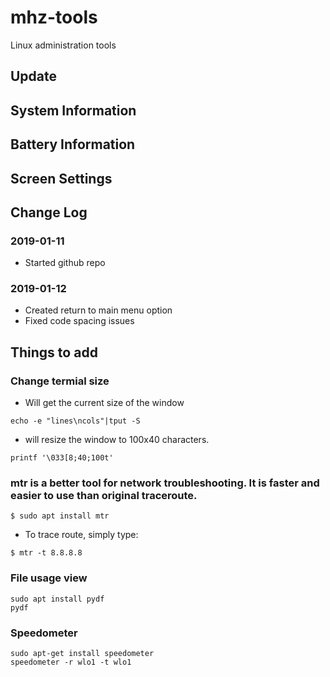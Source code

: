 # mhz-tools
Linux administration tools

## Update

## System Information

## Battery Information

## Screen Settings

## Change Log
### 2019-01-11
- Started github repo

### 2019-01-12
- Created return to main menu option
- Fixed code spacing issues


## Things to add
### Change termial size
- Will get the current size of the window
```
echo -e "lines\ncols"|tput -S
```
- will resize the window to 100x40 characters.
```
printf '\033[8;40;100t'
```

### mtr is a better tool for network troubleshooting. It is faster and easier to use than original traceroute.
```
$ sudo apt install mtr
```
- To trace route, simply type:
```
$ mtr -t 8.8.8.8
```

### File usage view
```
sudo apt install pydf
pydf
```

### Speedometer
```
sudo apt-get install speedometer
speedometer -r wlo1 -t wlo1
```